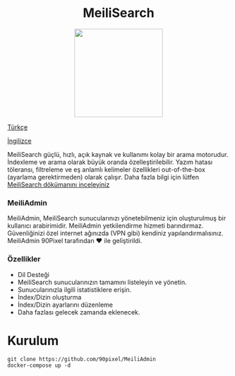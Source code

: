 <h1 align="center">
MeiliSearch
</h1> 

<p align="center">
  <img width="200" height="200" src="https://raw.githubusercontent.com/meilisearch/MeiliSearch/main/assets/logo.svg">
</p>

[Türkçe](./)


[İngilizce](./README_EN.md)

MeiliSearch güçlü, hızlı, açık kaynak ve kullanımı kolay bir arama motorudur. İndexleme ve arama olarak büyük oranda özelleştirilebilir. Yazım hatası töleransı, filtreleme ve eş anlamlı kelimeler özellikleri out-of-the-box (ayarlama gerektirmeden) olarak çalışır. Daha fazla bilgi için lütfen [MeiliSearch dökümanını inceleyiniz](https://docs.meilisearch.com/ "MeiliSearch dökümanını inceleyiniz")


### MeiliAdmin

MeiliAdmin, MeiliSearch sunucularınızı yönetebilmeniz için oluşturulmuş bir kullanıcı arabirimidir. MeiliAdmin yetkilendirme hizmeti barındırmaz. Güvenliğinizi özel internet ağınızda (VPN gibi) kendiniz yapılandırmalısınız. MeiliAdmin 90Pixel tarafından ❤️ ile geliştirildi.

### Özellikler

- Dil Desteği
- MeiliSearch sunucularınızın tamamını listeleyin ve yönetin.
- Sunucularınızla ilgili istatistiklere erişin.
- İndex/Dizin oluşturma
- İndex/Dizin ayarlarını düzenleme
- Daha fazlası gelecek zamanda eklenecek.

# Kurulum

```
git clone https://github.com/90pixel/MeiliAdmin
docker-compose up -d
```


